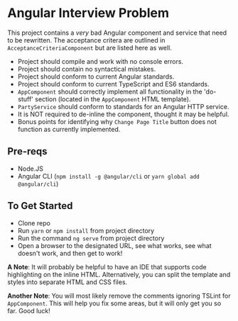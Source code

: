 # Angular Interview Problem
This project contains a *very* bad Angular component and service that need to be rewritten. The acceptance critera are outlined in `AcceptanceCriteriaComponent` but are listed here as well.


+ Project should compile and work with no console errors.
+ Project should contain no syntactical mistakes.
+ Project should conform to current Angular standards.
+ Project should conform to current TypeScript and ES6 standards.
+ `AppComponent` should correctly implement all functionality in the 'do-stuff' section (located in the `AppComponent` HTML template).
+ `PartyService` should conform to standards for an Angular HTTP service.
+ It is NOT required to de-inline the component, thought it may be helpful.
+ Bonus points for identifying why `Change Page Title` button does not function as currently implemented.

## Pre-reqs
+ Node.JS
+ Angular CLI (`npm install -g @angular/cli` or `yarn global add @angular/cli`)

## To Get Started
+ Clone repo
+ Run `yarn` or `npm install` from project directory
+ Run the command `ng serve` from project directory
+ Open a browser to the designated URL, see what works, see what doesn't work, and then get to work!

**A Note**: It will probably be helpful to have an IDE that supports code highlighting on the inline HTML. Alternatively, you can split the template and styles into separate HTML and CSS files.

**Another Note**: You will most likely remove the comments ignoring TSLint for `AppComponent`. This will help you fix some areas, but it will only get you so far. Good luck!
